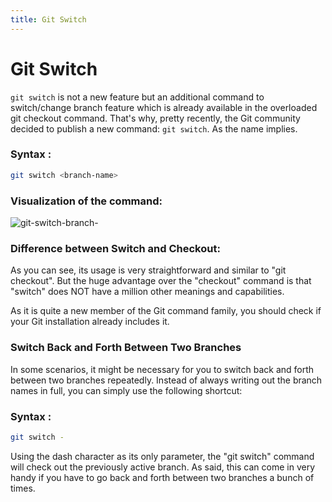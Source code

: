 ```yaml
---
title: Git Switch
---
```


# Git Switch

`git switch` is not a new feature but an additional command to switch/change branch feature which is already available in the overloaded git checkout command. That's why, pretty recently, the Git community decided to publish a new command: `git switch`. As the name implies.

### Syntax : 

```bash
git switch <branch-name>
```

### Visualization of the command:

![git-switch-branch-](https://user-images.githubusercontent.com/55313215/193835157-2981b00b-6b6a-41a2-b34b-37d1bbd89a77.png)

### Difference between Switch and Checkout:

As you can see, its usage is very straightforward and similar to "git checkout". But the huge advantage over the "checkout" command is that "switch" does NOT have a million other meanings and capabilities.

As it is quite a new member of the Git command family, you should check if your Git installation already includes it.

### Switch Back and Forth Between Two Branches

In some scenarios, it might be necessary for you to switch back and forth between two branches repeatedly. Instead of always writing out the branch names in full, you can simply use the following shortcut:

### Syntax : 

```bash
git switch -
```

Using the dash character as its only parameter, the "git switch" command will check out the previously active branch. As said, this can come in very handy if you have to go back and forth between two branches a bunch of times.
